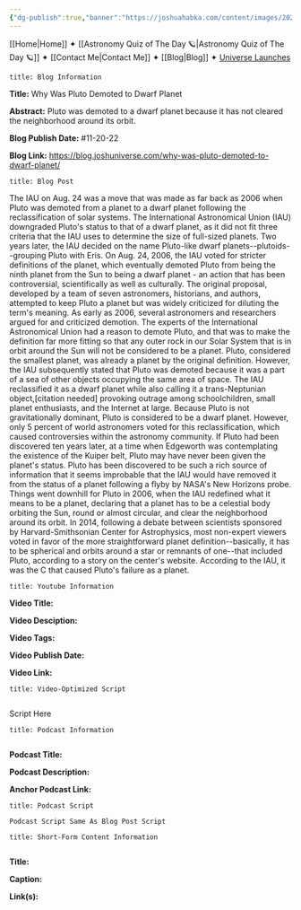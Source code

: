 ```yaml
---
{"dg-publish":true,"banner":"https://joshuahabka.com/content/images/2023/02/theplutodemotionj--1-.png","banner_x":0.5,"permalink":"/blog/why-was-pluto-demoted-to-dwarf-planet/","dgPassFrontmatter":true,"noteIcon":"","created":"","updated":""}
---
```




<div class="transclusion internal-embed is-loaded"><div class="markdown-embed">



[[Home\|Home]] ✦ [[Astronomy Quiz of The Day 🪐\|Astronomy Quiz of The Day 🪐]] ✦ [[Contact Me\|Contact Me]] ✦ [[Blog\|Blog]] ✦ [Universe Launches](https://stardashusa.com/)


</div></div>


```ad-info
title: Blog Information
```

**Title:** Why Was Pluto Demoted to Dwarf Planet

**Abstract:** Pluto was demoted to a dwarf planet because it has not cleared the neighborhood around its orbit.

**Blog Publish Date:** #11-20-22

**Blog Link:** https://blog.joshuniverse.com/why-was-pluto-demoted-to-dwarf-planet/

```ad-abstract
title: Blog Post
```

The IAU on Aug. 24 was a move that was made as far back as 2006 when Pluto was demoted from a planet to a dwarf planet following the reclassification of solar systems. The International Astronomical Union (IAU) downgraded Pluto's status to that of a dwarf planet, as it did not fit three criteria that the IAU uses to determine the size of full-sized planets. Two years later, the IAU decided on the name Pluto-like dwarf planets--plutoids--grouping Pluto with Eris.
On Aug. 24, 2006, the IAU voted for stricter definitions of the planet, which eventually demoted Pluto from being the ninth planet from the Sun to being a dwarf planet - an action that has been controversial, scientifically as well as culturally. The original proposal, developed by a team of seven astronomers, historians, and authors, attempted to keep Pluto a planet but was widely criticized for diluting the term's meaning. As early as 2006, several astronomers and researchers argued for and criticized demotion. The experts of the International Astronomical Union had a reason to demote Pluto, and that was to make the definition far more fitting so that any outer rock in our Solar System that is in orbit around the Sun will not be considered to be a planet.
Pluto, considered the smallest planet, was already a planet by the original definition. However, the IAU subsequently stated that Pluto was demoted because it was a part of a sea of other objects occupying the same area of space. The IAU reclassified it as a dwarf planet while also calling it a trans-Neptunian object,[citation needed] provoking outrage among schoolchildren, small planet enthusiasts, and the Internet at large. Because Pluto is not gravitationally dominant, Pluto is considered to be a dwarf planet. However, only 5 percent of world astronomers voted for this reclassification, which caused controversies within the astronomy community. If Pluto had been discovered ten years later, at a time when Edgeworth was contemplating the existence of the Kuiper belt, Pluto may have never been given the planet's status.
Pluto has been discovered to be such a rich source of information that it seems improbable that the IAU would have removed it from the status of a planet following a flyby by NASA's New Horizons probe. Things went downhill for Pluto in 2006, when the IAU redefined what it means to be a planet, declaring that a planet has to be a celestial body orbiting the Sun, round or almost circular, and clear the neighborhood around its orbit. In 2014, following a debate between scientists sponsored by Harvard-Smithsonian Center for Astrophysics, most non-expert viewers voted in favor of the more straightforward planet definition--basically, it has to be spherical and orbits around a star or remnants of one--that included Pluto, according to a story on the center's website. According to the IAU, it was the C that caused Pluto's failure as a planet.

```ad-info
title: Youtube Information
```

**Video Title:**

**Video Desciption:**

**Video Tags:**

**Video Publish Date:**

**Video Link:**

```ad-abstract
title: Video-Optimized Script


```

Script Here

```ad-info
title: Podcast Information


```

**Podcast Title:**

**Podcast Description:**

**Anchor Podcast Link:**

```ad-info
title: Podcast Script

Podcast Script Same As Blog Post Script

```


```ad-info
title: Short-Form Content Information


```

**Title:**

**Caption:**

**Link(s):**

